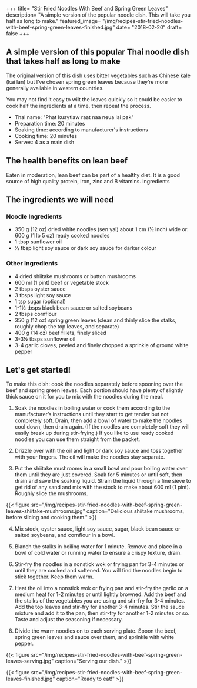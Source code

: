 +++
title= "Stir Fried Noodles With Beef and Spring Green Leaves"
description= "A simple version of the popular noodle dish. This will take you half as long to make."
featured_image= "/img/recipes-stir-fried-noodles-with-beef-spring-green-leaves-finished.jpg"
date= "2018-02-20"
draft= false
+++

## A simple version of this popular Thai noodle dish that takes half as long to make

The original version of this dish uses bitter vegetables such as Chinese kale (kai lan) but I’ve chosen spring green leaves because they’re more generally available in western countries. 

You may not find it easy to wilt the leaves quickly so it could be easier to cook half the ingredients at a time, then repeat the process.

- Thai name: "Phat kuaytiaw raat naa neua lai pak"
- Preparation time: 20 minutes
- Soaking time: according to manufacturer's instructions
- Cooking time: 20 minutes
- Serves: 4 as a main dish

## The health benefits on lean beef

Eaten in moderation, lean beef can be part of a healthy diet. It is a good source of high quality protein, iron, zinc and B vitamins.
Ingredients

## The ingredients we will need

### Noodle Ingredients

- 350 g (12 oz) dried white noodles (sen yai) about 1 cm (½ inch) wide or: 600 g (1 lb 5 oz) ready cooked noodles
- 1 tbsp sunflower oil
- ½ tbsp light soy sauce or dark soy sauce for darker colour

### Other Ingredients

- 4 dried shiitake mushrooms or button mushrooms
- 600 ml (1 pint) beef or vegetable stock
- 2 tbsps oyster sauce
- 3 tbsps light soy sauce
- 1 tsp sugar (optional)
- 1-1½ tbsps black bean sauce or salted soybeans
- 2 tbsps cornflour
- 350 g (12 oz) spring green leaves (clean and thinly slice the stalks, roughly chop the top leaves, and separate)
- 400 g (14 oz) beef fillets, finely sliced
- 3-3½ tbsps sunflower oil
- 3-4 garlic cloves, peeled and finely chopped a sprinkle of ground white pepper

## Let's get started!

To make this dish: cook the noodles separately before spooning over the beef and spring green leaves. Each portion should have plenty of slightly thick sauce on it for you to mix with the noodles during the meal.

1) Soak the noodles in boiling water or cook them according to the manufacturer’s instructions until they start to get tender but not completely soft. Drain, then add a bowl of water to make the noodles cool down, then drain again. (If the noodles are completely soft they will easily break up during stir-frying.) If you like to use ready cooked noodles you can use them straight from the packet.

2) Drizzle over with the oil and light or dark soy sauce and toss together with your fingers. The oil will make the noodles stay separate.

3) Put the shiitake mushrooms in a small bowl and pour boiling water over them until they are just covered. Soak for 5 minutes or until soft, then drain and save the soaking liquid. Strain the liquid through a fine sieve to get rid of any sand and mix with the stock to make about 600 ml (1 pint). Roughly slice the mushrooms.

{{< figure src="/img/recipes-stir-fried-noodles-with-beef-spring-green-leaves-shiitake-mushrooms.jpg" caption="Delicious shiitake mushrooms, before slicing and cooking them." >}}

4) Mix stock, oyster sauce, light soy sauce, sugar, black bean sauce or salted soybeans, and cornflour in a bowl.

5) Blanch the stalks in boiling water for 1 minute. Remove and place in a bowl of cold water or running water to ensure a crispy texture, drain.

6) Stir-fry the noodles in a nonstick wok or frying pan for 3-4 minutes or until they are cooked and softened. You will find the noodles begin to stick together. Keep them warm.

7) Heat the oil into a nonstick wok or frying pan and stir-fry the garlic on a medium heat for 1-2 minutes or until lightly browned. Add the beef and the stalks of the vegetables you are using and stir-fry for 3-4 minutes. Add the top leaves and stir-fry for another 3-4 minutes. Stir the sauce mixture and add it to the pan, then stir-fry for another 1-2 minutes or so. Taste and adjust the seasoning if necessary.

8) Divide the warm noodles on to each serving plate. Spoon the beef, spring green leaves and sauce over them, and sprinkle with white pepper.

{{< figure src="/img/recipes-stir-fried-noodles-with-beef-spring-green-leaves-serving.jpg" caption="Serving our dish." >}}

{{< figure src="/img/recipes-stir-fried-noodles-with-beef-spring-green-leaves-finished.jpg" caption="Ready to eat!" >}}